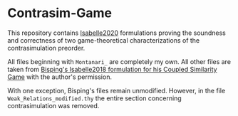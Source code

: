 # Contrasim-Game

This repository contains [Isabelle2020](https://isabelle.in.tum.de/website-Isabelle2020/index.html) formulations proving the soundness and correctness of two game-theoretical characterizations of the contrasimulation preorder.

All files beginning with `Montanari_` are completely my own. 
All other files are taken from [Bisping's Isabelle2018 formulation for his Coupled Similarity Game](https://doi.org/10.6084/m9.figshare.7831382.v1) with the author's permission.

With one exception, Bisping's files remain unmodified. However, in the file `Weak_Relations_modified.thy` the entire section concerning contrasimulation was removed. 
